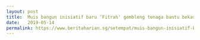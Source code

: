 ```yaml
---
layout: post
title:  Muis bangun inisiatif baru 'Fitrah' gembleng tenaga bantu bekas pesalah
date:   2019-05-14
permalink: https://www.beritaharian.sg/setempat/muis-bangun-inisiatif-baru-fitrah-gembleng-tenaga-bantu-bekas-pesalah
---
```

